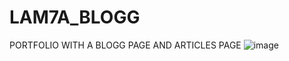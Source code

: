 # LAM7A_BLOGG
PORTFOLIO WITH A BLOGG PAGE AND ARTICLES PAGE 
![image](https://user-images.githubusercontent.com/100720880/186272764-91cf42d4-8b69-4081-8eeb-3877c7e38157.png)
